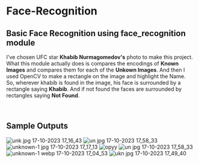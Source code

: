 # Face-Recognition

## Basic Face Recognition using **face_recognition** module

I've chosen UFC star **Khabib Nurmagomedov's** photo to make this project.<br> What this module actually does is compares the encodings of **Known Images** and compares them for each of the **Unkown Images**. And then I used OpenCV to make a rectangle on the image and highlight the Name.<br>
So, wherever khabib is found in the image, his face is surrounded by a rectangle saying **Khabib**. And if not found the faces are surrounded by rectangles saying
**Not Found**.

<br>

## Sample Outputs
![unk jpg 17-10-2023 17_16_43](https://github.com/heisenberg3376/Face-Recognition/assets/125650236/5e9552f8-335e-4600-a2db-06cc25a3fbf3)
![un jpg 17-10-2023 17_58_33](https://github.com/heisenberg3376/Face-Recognition/assets/125650236/7a995457-9246-46d8-a28c-5f751df1b0e5)
![unknown-1 jpg 17-10-2023 17_17_13](https://github.com/heisenberg3376/Face-Recognition/assets/125650236/fb605606-9251-4241-a9da-ae1ae7abdb64)
![opyy](https://github.com/heisenberg3376/Face-Recognition/assets/125650236/d5cc7c7f-b5fe-4875-a47b-ced8dab40be9)
![un jpg 17-10-2023 17_58_33](https://github.com/heisenberg3376/Face-Recognition/assets/125650236/ede69fa1-dc4d-4794-be94-36b928e2f442)
![unknown-1 webp 17-10-2023 17_04_53](https://github.com/heisenberg3376/Face-Recognition/assets/125650236/56b4e0d8-21cc-43c3-a660-650aafdf60a4)
![ukn jpg 17-10-2023 17_49_40](https://github.com/heisenberg3376/Face-Recognition/assets/125650236/c310927a-e941-40b7-b7fa-58adc368aeaf)

